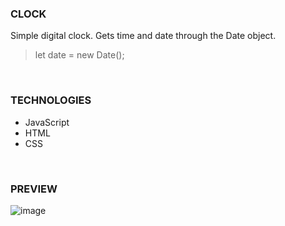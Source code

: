 ### CLOCK

Simple digital clock. Gets time and date through the Date object.

> let date = new Date();
<br>

### TECHNOLOGIES

- JavaScript
- HTML
- CSS
<br>

### PREVIEW

![image](https://github.com/LucasGPrudente/javascript_mini_projects/assets/165199182/4023bdbd-9387-4ed8-980a-9cad807a922f)
